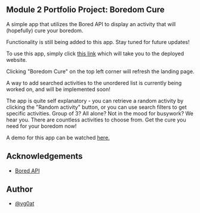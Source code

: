 ## Module 2 Portfolio Project: Boredom Cure
A simple app that utilizes the Bored API to display an activity that will (hopefully) cure your boredom.

Functionality is still being added to this app. Stay tuned for future updates!

To use this app, simply click [this link](https://animated-wisp-d6cf27.netlify.app/) which will take you to the deployed website.

Clicking "Boredom Cure" on the top left corner will refresh the landing page. 

A way to add searched activities to the unordered list is currently being worked on, and will be implemented soon!

The app is quite self explanatory - you can retrieve a random activity by clicking the "Random activity" button, or you can use search filters to get specific activities. Group of 3? All alone? Not in the mood for busywork? We hear you. 
There are countless activities to choose from. Get the cure you need for your boredom now!

A demo for this app can be watched [here.](https://youtu.be/zPwzoVW48zg)
## Acknowledgements

 - [Bored API](//www.boredapi.com)

 ## Author

- [@vg0at](https://www.github.com/vg0at)